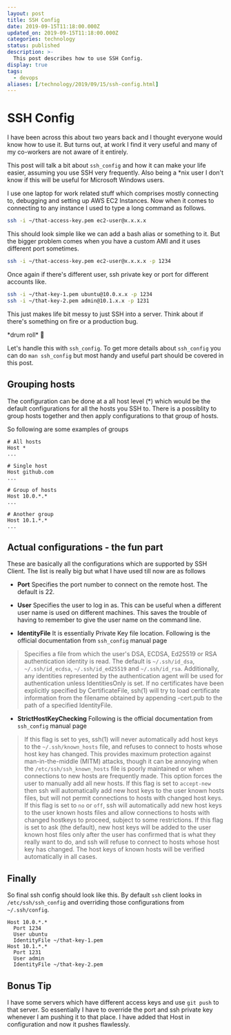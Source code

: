 ```yaml
---
layout: post
title: SSH Config
date: 2019-09-15T11:18:00.000Z
updated_on: 2019-09-15T11:18:00.000Z
categories: technology
status: published
description: >-
  This post describes how to use SSH Config.
display: true
tags:
  - devops
aliases: [/technology/2019/09/15/ssh-config.html]
---
```


# SSH Config

I have been across this about two years back and I thought everyone would know how to use it. But turns out, at work I find it very useful and many of my co-workers are not aware of it entirely.

This post will talk a bit about `ssh_config` and how it can make your life easier, assuming you use SSH very frequently. Also being a \*nix user I don't know if this will be useful for Microsoft Windows users.

I use one laptop for work related stuff which comprises mostly connecting to, debugging and setting up AWS EC2 Instances. Now when it comes to connecting to any instance I used to type a long command as follows.

```bash
ssh -i ~/that-access-key.pem ec2-user@x.x.x.x
```

This should look simple like we can add a bash alias or something to it. But the bigger problem comes when you have a custom AMI and it uses different port sometimes.

```bash
ssh -i ~/that-access-key.pem ec2-user@x.x.x.x -p 1234
```

Once again if there's different user, ssh private key or port for different accounts like.

```bash
ssh -i ~/that-key-1.pem ubuntu@10.0.x.x -p 1234
ssh -i ~/that-key-2.pem admin@10.1.x.x -p 1231
```

This just makes life bit messy to just SSH into a server. Think about if there's something on fire or a production bug.

\*drum roll\* 🥁

Let's handle this with `ssh_config`. To get more details about `ssh_config` you can do `man ssh_config` but most handy and useful part should be covered in this post.

## Grouping hosts

The configuration can be done at a all host level (\*) which would be the default configurations for all the hosts you SSH to. There is a possiblity to group hosts together and then apply configurations to that group of hosts.

So following are some examples of groups

```
# All hosts
Host *
...

# Single host
Host github.com
...

# Group of hosts
Host 10.0.*.*
...

# Another group
Host 10.1.*.*
...
```

## Actual configurations - the fun part

These are basically all the configurations which are supported by SSH Client. The list is really big but what I have used till now are as follows


* **Port** Specifies the port number to connect on the remote host.  The default is 22.

* **User** Specifies the user to log in as.  This can be useful when a different user name is used on different machines.  This saves the trouble of having to remember to give the user name on the command line.

* **IdentityFile** It is essentially Private Key file location. Following is the official documentation from `ssh_config` manual page
> Specifies a file from which the user's DSA, ECDSA, Ed25519 or RSA authentication identity is read.  The default is `~/.ssh/id_dsa`, `~/.ssh/id_ecdsa`, `~/.ssh/id_ed25519` and `~/.ssh/id_rsa`.  Additionally, any identities represented by the authentication agent will be used for authentication unless IdentitiesOnly is set.  If no certificates have been explicitly specified by CertificateFile, ssh(1) will try to load certificate information from the filename obtained by appending -cert.pub to the path of a specified IdentityFile.

* **StrictHostKeyChecking** Following is the official documentation from `ssh_config` manual page
> If this flag is set to yes, ssh(1) will never automatically add host keys to the `~/.ssh/known_hosts` file, and refuses to connect to hosts whose host key has changed.  This provides maximum protection against man-in-the-middle (MITM) attacks, though it can be annoying when the `/etc/ssh/ssh_known_hosts` file is poorly maintained or when connections to new hosts are frequently made.  This option forces the user to manually add all new hosts.
If this flag is set to `accept-new` then ssh will automatically add new host keys to the user known hosts files, but will not permit connections to hosts with changed host keys.  If this flag is set to `no` or `off`, ssh will automatically add new host keys to the user known hosts files and allow connections to hosts with changed hostkeys to proceed, subject to some restrictions.  If this flag is set to ask (the default), new host keys will be added to the user known host files only after the user has confirmed that is what they really want to do, and ssh will refuse to connect to hosts whose host key has changed.  The host keys of known hosts will be verified automatically in all cases.

## Finally

So final ssh config should look like this. By default `ssh` client looks in `/etc/ssh/ssh_config` and overriding those configurations from `~/.ssh/config`.

```
Host 10.0.*.*
  Port 1234
  User ubuntu
  IdentityFile ~/that-key-1.pem
Host 10.1.*.*
  Port 1231
  User admin
  IdentityFile ~/that-key-2.pem
```

## Bonus Tip

I have some servers which have different access keys and use `git push` to that server. So essentially I have to override the port and ssh private key whenever I am pushing it to that place. I have added that Host in configuration and now it pushes flawlessly.
